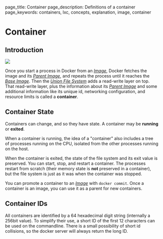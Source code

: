 page_title: Container
page_description: Definitions of a container
page_keywords: containers, lxc, concepts, explanation, image, container

# Container

## Introduction

![](/terms/images/docker-filesystems-busyboxrw.png)

Once you start a process in Docker from an [*Image*](image.md), Docker fetches
the image and its [*Parent Image*](image.md), and repeats the process until it
reaches the [*Base Image*](image.md/#base-image-def). Then the
[*Union File System*](layer.md) adds a read-write layer on top. That read-write
layer, plus the information about its [*Parent Image*](image.md) and some
additional information like its unique id, networking configuration, and
resource limits is called a **container**.

## Container State

Containers can change, and so they have state. A container may be **running** or
**exited**.

When a container is running, the idea of a "container" also includes a
tree of processes running on the CPU, isolated from the other processes
running on the host.

When the container is exited, the state of the file system and its exit
value is preserved. You can start, stop, and restart a container. The
processes restart from scratch (their memory state is **not** preserved
in a container), but the file system is just as it was when the
container was stopped.

You can promote a container to an [*Image*](image.md) with `docker commit`.
Once a container is an image, you can use it as a parent for new containers.

## Container IDs

All containers are identified by a 64 hexadecimal digit string
(internally a 256bit value). To simplify their use, a short ID of the
first 12 characters can be used on the commandline. There is a small
possibility of short id collisions, so the docker server will always
return the long ID.
